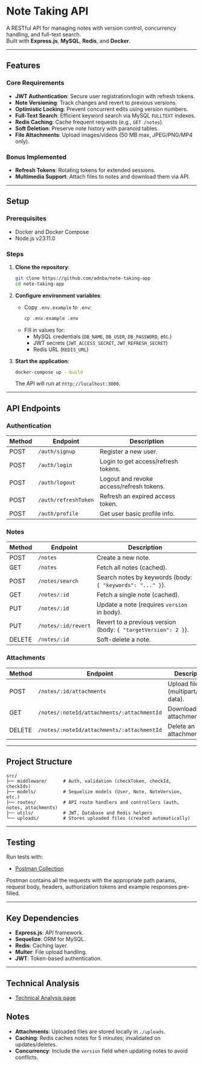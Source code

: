 # Note Taking API

A RESTful API for managing notes with version control, concurrency handling, and full-text search.  
Built with **Express.js**, **MySQL**, **Redis**, and **Docker**.

---

## Features

### Core Requirements

- **JWT Authentication**: Secure user registration/login with refresh tokens.
- **Note Versioning**: Track changes and revert to previous versions.
- **Optimistic Locking**: Prevent concurrent edits using version numbers.
- **Full-Text Search**: Efficient keyword search via MySQL `FULLTEXT` indexes.
- **Redis Caching**: Cache frequent requests (e.g., `GET /notes`).
- **Soft Deletion**: Preserve note history with paranoid tables.
- **File Attachments**: Upload images/videos (50 MB max, JPEG/PNG/MP4 only).

### Bonus Implemented

- **Refresh Tokens**: Rotating tokens for extended sessions.
- **Multimedia Support**: Attach files to notes and download them via API.

---

## Setup

### Prerequisites

- Docker and Docker Compose
- Node.js v23.11.0

### Steps

1. **Clone the repository**:

   ```bash
   git clone https://github.com/adnba/note-taking-app
   cd note-taking-app
   ```

2. **Configure environment variables**:

   - Copy `.env.example` to `.env`:
     ```bash
     cp .env.example .env
     ```
   - Fill in values for:
     - MySQL credentials (`DB_NAME`, `DB_USER`, `DB_PASSWORD`, etc.)
     - JWT secrets (`JWT_ACCESS_SECRET`, `JWT_REFRESH_SECRET`)
     - Redis URL (`REDIS_URL`)

3. **Start the application**:
   ```bash
   docker-compose up --build
   ```
   The API will run at `http://localhost:3000`.

---

## API Endpoints

### Authentication

| Method | Endpoint             | Description                              |
| ------ | -------------------- | ---------------------------------------- |
| POST   | `/auth/signup`       | Register a new user.                     |
| POST   | `/auth/login`        | Login to get access/refresh tokens.      |
| POST   | `/auth/logout`       | Logout and revoke access/refresh tokens. |
| POST   | `/auth/refreshToken` | Refresh an expired access token.         |
| POST   | `/auth/profile`      | Get user basic profile info.             |

### Notes

| Method | Endpoint            | Description                                                    |
| ------ | ------------------- | -------------------------------------------------------------- |
| POST   | `/notes`            | Create a new note.                                             |
| GET    | `/notes`            | Fetch all notes (cached).                                      |
| POST   | `/notes/search`     | Search notes by keywords (body: `{ "keywords": "..." }`).      |
| GET    | `/notes/:id`        | Fetch a single note (cached).                                  |
| PUT    | `/notes/:id`        | Update a note (requires `version` in body).                    |
| PUT    | `/notes/:id/revert` | Revert to a previous version (body: `{ "targetVersion": 2 }`). |
| DELETE | `/notes/:id`        | Soft-delete a note.                                            |

### Attachments

| Method | Endpoint                                   | Description                         |
| ------ | ------------------------------------------ | ----------------------------------- |
| POST   | `/notes/:id/attachments`                   | Upload files (multipart/form-data). |
| GET    | `/notes/:noteId/attachments/:attachmentId` | Download an attachment.             |
| DELETE | `/notes/:noteId/attachments/:attachmentId` | Delete an attachment.               |

---

## Project Structure

```
src/
├── middleware/      # Auth, validation (checkToken, checkId, checkIds)
├── models/          # Sequelize models (User, Note, NoteVersion, etc.)
├── routes/          # API route handlers and controllers (auth, notes, attachments)
├── utils/           # JWT, Database and Redis helpers
└── uploads/         # Stores uploaded files (created automatically)
```

---

## Testing

Run tests with:

- [Postman Collection](https://www.postman.com/adnenba/workspace/my-workspace/collection/4908408-cd7fa79f-cfdd-44c1-8094-18ae2eafdf2b?action=share&creator=4908408)

Postman contains all the requests with the appropriate path params, request body, headers, authorization tokens and example responses pre-filled.

---

## Key Dependencies

- **Express.js**: API framework.
- **Sequelize**: ORM for MySQL.
- **Redis**: Caching layer.
- **Multer**: File upload handling.
- **JWT**: Token-based authentication.

---

## Technical Analysis

- [Technical Analysis page](./technical_analysis.md)

## Notes

- **Attachments**: Uploaded files are stored locally in `./uploads`.
- **Caching**: Redis caches notes for 5 minutes; invalidated on updates/deletes.
- **Concurrency**: Include the `version` field when updating notes to avoid conflicts.
